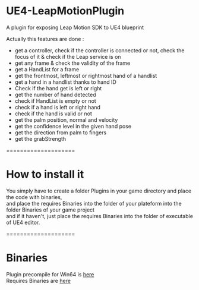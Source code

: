 UE4-LeapMotionPlugin
====================

A plugin for exposing Leap Motion SDK to UE4 blueprint

Actually this features are done :
<ul>
<li>get a controller, check if the controller is connected or not, check the focus of it & check if the Leap service is on</li>
<li>get any frame & check the validity of the frame</li>
<li>get a HandList for a frame</li>
<li>get the frontmost, leftmost or rightmost hand of a handlist</li>
<li>get a hand in a handlist thanks to hand ID</li>
<li>Check if the hand get is left or right</li>
<li>get the number of hand detected</li>
<li>check if HandList is empty or not</li>
<li>check if a hand is left or right hand</li>
<li>check if the hand is valid or not</li>
<li>get the palm position, normal and velocity</li>
<li>get the confidence level in the given hand pose</li>
<li>get the direction from palm to fingers</li>
<li>get the grabStrength</li>
</ul>
====================

How to install it
====================

You simply have to create a folder Plugins in your game directory and place the code with binaries,<br/>
and place the requires Binaries into the folder of your plateform into the folder Binaries of your game project<br/>
and if it haven't, just place the requires Binaries into the folder of executable of UE4 editor.<br/>

====================

Binaries
====================

Plugin precompile for Win64 is <a href="http://www.marc-wieser.fr/UE4Editor-LeapMotion.rar">here</a><br/>
Requires Binaries are <a href="http://www.marc-wieser.fr/Requires_plugin_Leap_Motion_UE4.rar">here</a><br/>

